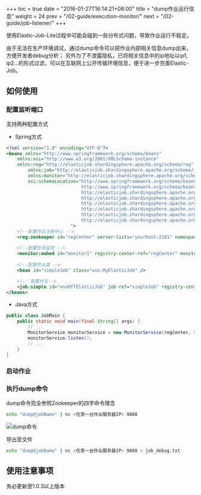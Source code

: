 +++
toc = true
date = "2016-01-27T16:14:21+08:00"
title = "dump作业运行信息"
weight = 24
prev = "/02-guide/execution-monitor/"
next = "/02-guide/job-listener/"
+++

使用Elastic-Job-Lite过程中可能会碰到一些分布式问题，导致作业运行不稳定。

由于无法在生产环境调试，通过dump命令可以把作业内部相关信息dump出来，方便开发者debug分析；
另外为了不泄露隐私，已将相关信息中的ip地址以ip1, ip2...的形式过滤，可以在互联网上公开传输环境信息，便于进一步完善Elastic-Job。

## 如何使用

### 配置监听端口

支持两种配置方式

* Spring方式

```xml
<?xml version="1.0" encoding="UTF-8"?>
<beans xmlns="http://www.springframework.org/schema/beans"
    xmlns:xsi="http://www.w3.org/2001/XMLSchema-instance"
    xmlns:reg="http://elasticjob.shardingsphere.apache.org/schema/reg"
        xmlns:job="http://elasticjob.shardingsphere.apache.org/schema/job"
        xmlns:monitor="http://elasticjob.shardingsphere.apache.org/schema/monitor"
        xsi:schemaLocation="http://www.springframework.org/schema/beans
                            http://www.springframework.org/schema/beans/spring-beans.xsd
                            http://elasticjob.shardingsphere.apache.org/schema/reg
                            http://elasticjob.shardingsphere.apache.org/schema/reg/reg.xsd
                            http://elasticjob.shardingsphere.apache.org/schema/job
                            http://elasticjob.shardingsphere.apache.org/schema/job/job.xsd
                            http://elasticjob.shardingsphere.apache.org/schema/monitor
                            http://elasticjob.shardingsphere.apache.org/schema/monitor/monitor.xsd
                        ">
    <!--配置作业注册中心 -->
    <reg:zookeeper id="regCenter" server-lists="yourhost:2181" namespace="dd-job" base-sleep-time-milliseconds="1000" max-sleep-time-milliseconds="3000" max-retries="3" />
    
    <!--配置任务监控 -->
    <monitor:embed id="monitor1" registry-center-ref="regCenter" monitor-port="9999"/>    
    
    <!--配置作业类 -->
    <bean id="simpleJob" class="xxx.MyElasticJob" />    

    <!-- 配置作业-->
    <job:simple id="oneOffElasticJob" job-ref="simpleJob" registry-center-ref="regCenter" cron="0/10 * * * * ?"   sharding-total-count="3" sharding-item-parameters="0=A,1=B,2=C" />
</beans>
```

* Java方式

```java
public class JobMain {
    public static void main(final String[] args) {
        // ...
        MonitorService monitorService = new MonitorService(regCenter, 9888);
        monitorService.listen();
        // ...
    }
}
```

### 启动作业

### 执行dump命令

dump命令完全参照Zookeeper的四字命令理念

```bash
echo "dump@jobName" | nc <任意一台作业服务器IP> 9888
```

![dump命令](https://shardingsphere.apache.org/elasticjob/lite/img/dump/dump.jpg)

导出至文件

```bash
echo "dump@jobName" | nc <任意一台作业服务器IP> 9888 > job_debug.txt
```

## 使用注意事项

务必更新至1.0.3以上版本
